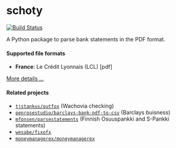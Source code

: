 # schoty

[![Build Status](https://travis-ci.org/schoty/schoty.svg?branch=master)](https://travis-ci.org/schoty/schoty)

A Python package to parse bank statements in the PDF format. 



#### Supported file formats

 - **France**: Le Crédit Lyonnais (LCL) [pdf]  
 

 [More details ...](https://github.com/schoty/schoty/blob/master/SUPPORTED_FORMATS.md)

#### Related projects

 - [`tjstankus/outfox`](https://github.com/tjstankus/outfox) (Wachovia checking)
 - [`penrosestudio/barclays-bank-pdf-to-csv`](https://github.com/penrosestudio/barclays-bank-pdf-to-csv) (Barclays buisness)
 - [`mfonsen/parsestatements`](https://github.com/mfonsen/parsestatements) (Finnish Osuuspankki and S-Pankki statements)
 - [`wesabe/fixofx`](https://github.com/wesabe/fixofx)
 - [`moneymanagerex/moneymanagerex`](https://github.com/moneymanagerex/moneymanagerex)
